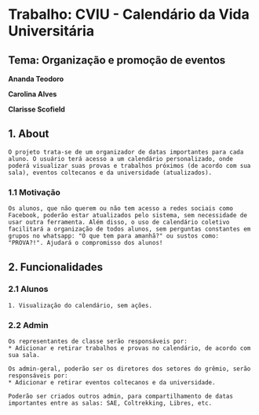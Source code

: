 # Trabalho: CVIU - Calendário da Vida Universitária
## Tema: Organização e promoção de eventos 

**Ananda Teodoro**

**Carolina Alves**

**Clarisse Scofield**

## 1. About 
    O projeto trata-se de um organizador de datas importantes para cada aluno. O usuário terá acesso a um calendário personalizado, onde poderá visualizar suas provas e trabalhos próximos (de acordo com sua sala), eventos coltecanos e da universidade (atualizados). 

### 1.1 Motivação
    Os alunos, que não querem ou não tem acesso a redes sociais como Facebook, poderão estar atualizados pelo sistema, sem necessidade de usar outra ferramenta. Além disso, o uso de calendário coletivo facilitará a organização de todos alunos, sem perguntas constantes em grupos no whatsapp: "O que tem para amanhã?" ou sustos como: "PROVA?!". Ajudará o compromisso dos alunos!

## 2. Funcionalidades
### 2.1 Alunos
    1. Visualização do calendário, sem ações.

### 2.2 Admin
    Os representantes de classe serão responsáveis por:
    * Adicionar e retirar trabalhos e provas no calendário, de acordo com sua sala.

    Os admin-geral, poderão ser os diretores dos setores do grêmio, serão responsáveis por:
    * Adicionar e retirar eventos coltecanos e da universidade.

    Poderão ser criados outros admin, para compartilhamento de datas importantes entre as salas: SAE, Coltrekking, Libres, etc.

